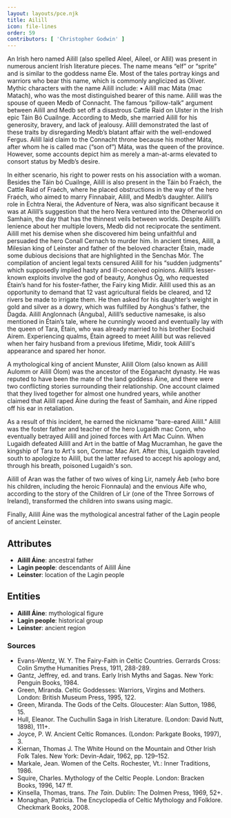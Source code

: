 ```yaml
---
layout: layouts/pce.njk
title: Ailill
icon: file-lines
order: 59
contributors: [ 'Christopher Godwin' ]
---
```


An Irish hero named Ailill (also spelled Aleel, Aileel, or Allil) was present in numerous ancient Irish literature pieces. The name means “elf” or “sprite” and is similar to the goddess name Éle. Most of the tales portray kings and warriors who bear this name, which is commonly anglicized as Oliver. Mythic characters with the name Ailill include: • Ailill mac Máta (mac Matach), who was the most distinguished bearer of this name. Ailill was the spouse of queen Medb of Connacht. The famous “pillow-talk” argument between Ailill and Medb set off a disastrous Cattle Raid on Ulster in the Irish epic Táin Bó Cuailnge. According to Medb, she married Ailill for his generosity, bravery, and lack of jealousy. Ailill demonstrated the last of these traits by disregarding Medb’s blatant affair with the well-endowed Fergus. Ailill laid claim to the Connacht throne because his mother Máta, after whom he is called mac (“son of”) Máta, was the queen of the province. However, some accounts depict him as merely a man-at-arms elevated to consort status by Medb’s desire.

In either scenario, his right to power rests on his association with a woman. Besides the Táin bó Cuailnge, Ailill is also present in the Táin bó Fraéch, the Cattle Raid of Fraéch, where he placed obstructions in the way of the hero Fraéch, who aimed to marry Finnabair, Ailill, and Medb’s daughter. Ailill’s role in Echtra Nerai, the Adventure of Nera, was also significant because it was at Ailill’s suggestion that the hero Nera ventured into the Otherworld on Samhain, the day that has the thinnest veils between worlds. Despite Ailill’s lenience about her multiple lovers, Medb did not reciprocate the sentiment. Ailill met his demise when she discovered him being unfaithful and persuaded the hero Conall Cernach to murder him. In ancient times, Ailill, a Milesian king of Leinster and father of the beloved character Étain, made some dubious decisions that are highlighted in the Senchas Mór. The compilation of ancient legal texts censured Ailill for his “sudden judgments” which supposedly implied hasty and ill-conceived opinions. Ailill’s lesser-known exploits involve the god of beauty, Aonghus Óg, who requested Étain’s hand for his foster-father, the Fairy king Midir. Ailill used this as an opportunity to demand that 12 vast agricultural fields be cleared, and 12 rivers be made to irrigate them. He then asked for his daughter’s weight in gold and silver as a dowry, which was fulfilled by Aonghus's father, the Dagda. Ailill Anglonnach (Anguba), Ailill’s seductive namesake, is also mentioned in Étain’s tale, where he cunningly wooed and eventually lay with the queen of Tara, Étain, who was already married to his brother Eochaid Airem. Experiencing qualms, Étain agreed to meet Ailill but was relieved when her fairy husband from a previous lifetime, Midir, took Ailill's appearance and spared her honor.

A mythological king of ancient Munster, Ailill Olom (also known as Ailill Aulomm or Ailill Ólom) was the ancestor of the Eóganacht dynasty. He was reputed to have been the mate of the land goddess Áine, and there were two conflicting stories surrounding their relationship. One account claimed that they lived together for almost one hundred years, while another claimed that Ailill raped Áine during the feast of Samhain, and Áine ripped off his ear in retaliation. 

As a result of this incident, he earned the nickname "bare-eared Ailill." Ailill was the foster father and teacher of the hero Lugaidh mac Conn, who eventually betrayed Ailill and joined forces with Art Mac Cuinn. When Lugaidh defeated Ailill and Art in the battle of Mag Mucramhan, he gave the kingship of Tara to Art's son, Cormac Mac Airt. After this, Lugaidh traveled south to apologize to Ailill, but the latter refused to accept his apology and, through his breath, poisoned Lugaidh's son.

Ailill of Aran was the father of two wives of king Lir, namely Áeb (who bore his children, including the heroic Fionnaula) and the envious Aífe who, according to the story of the Children of Lir (one of the Three Sorrows of Ireland), transformed the children into swans using magic.

Finally, Ailill Áine was the mythological ancestral father of the Lagin people of ancient Leinster.

## Attributes

- **Ailill Áine**: ancestral father
- **Lagin people**: descendants of Ailill Áine
- **Leinster**: location of the Lagin people

## Entities

- **Ailill Áine**: mythological figure
- **Lagin people**: historical group
- **Leinster**: ancient region

### Sources

- Evans-Wentz, W. Y. The Fairy-Faith in Celtic Countries. Gerrards Cross: Colin Smythe Humanities Press, 1911, 288-289.
- Gantz, Jeffrey, ed. and trans. Early Irish Myths and Sagas. New York: Penguin Books, 1984.
- Green, Miranda. Celtic Goddesses: Warriors, Virgins and Mothers. London: British Museum Press, 1995, 122.
- Green, Miranda. The Gods of the Celts. Gloucester: Alan Sutton, 1986, 15.
- Hull, Eleanor. The Cuchullin Saga in Irish Literature. (London: David Nutt, 1898), 111+.
- Joyce, P. W. Ancient Celtic Romances. (London: Parkgate Books, 1997), 3.
- Kiernan, Thomas J. The White Hound on the Mountain and Other Irish Folk Tales. New York: Devin-Adair, 1962, pp. 129–152.
- Markale, Jean. Women of the Celts. Rochester, Vt.: Inner Traditions, 1986.
- Squire, Charles. Mythology of the Celtic People. London: Bracken Books, 1996, 147 ff.
- Kinsella, Thomas, trans. *The Tain*. Dublin: The Dolmen Press, 1969, 52+.
- Monaghan, Patricia. The Encyclopedia of Celtic Mythology and Folklore. Checkmark Books, 2008.

